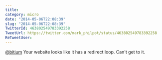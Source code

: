 ```yaml
---
title: 
category: micro
date: "2014-05-06T22:08:39"
slug: "2014-05-06T22:08:39"
TwitterId: 463802549783392258
TweetUrl: https://twitter.com/mark_philpot/status/463802549783392258
ReTweetUser: 
---
```


[@bitium](https://twitter.com/bitium) Your website looks like it has a redirect loop.  Can't get to it.